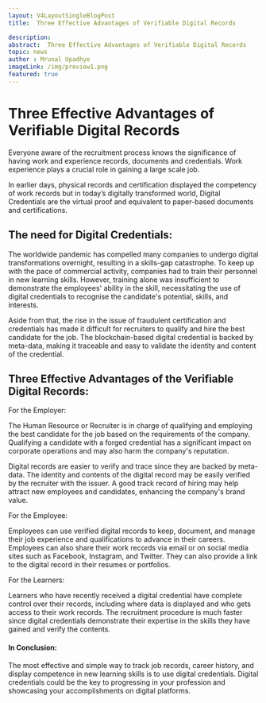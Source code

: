 ```yaml
---
layout: V4LayoutSingleBlogPost
title:  Three Effective Advantages of Verifiable Digital Records

description:
abstract:  Three Effective Advantages of Verifiable Digital Records
topic: news
author : Mrunal Upadhye
imageLink: /img/preview1.png
featured: true
---
```


# Three Effective Advantages of Verifiable Digital Records

Everyone aware of the recruitment process knows the significance of having work and experience records, documents and credentials. Work experience plays a crucial role in gaining a large scale job. 

In earlier days, physical records and certification displayed the competency of work records but in today’s digitally transformed world, Digital Credentials are the virtual proof and equivalent to paper-based documents and certifications.

## The need for Digital Credentials:

The worldwide pandemic has compelled many companies to undergo digital transformations overnight, resulting in a skills-gap catastrophe. To keep up with the pace of commercial activity, companies had to train their personnel in new learning skills. However, training alone was insufficient to demonstrate the employees' ability in the skill, necessitating the use of digital credentials to recognise the candidate's potential, skills, and interests.

Aside from that, the rise in the issue of fraudulent certification and credentials has made it difficult for recruiters to qualify and hire the best candidate for the job. The blockchain-based digital credential is backed by meta-data, making it traceable and easy to validate the identity and content of the credential.

## Three Effective Advantages of the Verifiable Digital Records:

For the Employer:

The Human Resource or Recruiter is in charge of qualifying and employing the best candidate for the job based on the requirements of the company. Qualifying a candidate with a forged credential has a significant impact on corporate operations and may also harm the company's reputation.

Digital records are easier to verify and trace since they are backed by meta-data. The identity and contents of the digital record may be easily verified by the recruiter with the issuer. A good track record of hiring may help attract new employees and candidates, enhancing the company's brand value.

For the Employee:

Employees can use verified digital records to keep, document, and manage their job experience and qualifications to advance in their careers. Employees can also share their work records via email or on social media sites such as Facebook, Instagram, and Twitter. They can also provide a link to the digital record in their resumes or portfolios.

For the Learners:

Learners who have recently received a digital credential have complete control over their records, including where data is displayed and who gets access to their work records. The recruitment procedure is much faster since digital credentials demonstrate their expertise in the skills they have gained and verify the contents.

#### In Conclusion:

The most effective and simple way to track job records, career history, and display competence in new learning skills is to use digital credentials. Digital credentials could be the key to progressing in your profession and showcasing your accomplishments on digital platforms.



